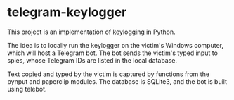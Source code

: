 # telegram-keylogger

This project is an implementation of keylogging in Python.

The idea is to locally run the keylogger on the victim's Windows computer, which will host a Telegram bot. The bot sends the victim's typed input to spies, whose Telegram IDs are listed in the local database.

Text copied and typed by the victim is captured by functions from the pynput and paperclip modules. The database is SQLite3, and the bot is built using telebot.
